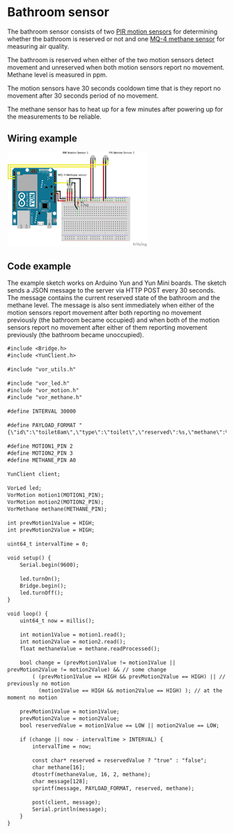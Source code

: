 # Bathroom sensor

The bathroom sensor consists of two [PIR motion sensors](https://www.sparkfun.com/products/13285) for determining whether the bathroom is reserved or not and one [MQ-4 methane sensor](https://www.sparkfun.com/products/9404) for measuring air quality.

The bathroom is reserved when either of the two motion sensors detect movement and unreserved when both motion sensors report no movement. Methane level is measured in ppm.

The motion sensors have 30 seconds cooldown time that is they report no movement after 30 seconds period of no movement.

The methane sensor has to heat up for a few minutes after powering up for the measurements to be reliable.

## Wiring example

<img src="bathroom_bb.png" width="320">

## Code example

The example sketch works on Arduino Yun and Yun Mini boards. The sketch sends a JSON message to the server via HTTP POST every 30 seconds. The message contains the current reserved state of the bathroom and the methane level. The message is also sent immediately when either of the motion sensors report movement after both reporting no movement previously (the bathroom became occupied) and when both of the motion sensors report no movement after either of them reporting movement previously (the bathroom became unoccupied).

```
#include <Bridge.h>
#include <YunClient.h>

#include "vor_utils.h"

#include "vor_led.h"
#include "vor_motion.h"
#include "vor_methane.h"

#define INTERVAL 30000

#define PAYLOAD_FORMAT "{\"id\":\"toilet8am\",\"type\":\"toilet\",\"reserved\":%s,\"methane\":%s}"

#define MOTION1_PIN 2
#define MOTION2_PIN 3
#define METHANE_PIN A0

YunClient client;

VorLed led;
VorMotion motion1(MOTION1_PIN);
VorMotion motion2(MOTION2_PIN);
VorMethane methane(METHANE_PIN);

int prevMotion1Value = HIGH;
int prevMotion2Value = HIGH;

uint64_t intervalTime = 0;

void setup() {
    Serial.begin(9600);

    led.turnOn();
    Bridge.begin();
    led.turnOff();
}

void loop() {
    uint64_t now = millis();

    int motion1Value = motion1.read();
    int motion2Value = motion2.read();
    float methaneValue = methane.readProcessed();

    bool change = (prevMotion1Value != motion1Value || prevMotion2Value != motion2Value) && // some change
        ( (prevMotion1Value == HIGH && prevMotion2Value == HIGH) || // previously no motion
          (motion1Value == HIGH && motion2Value == HIGH) ); // at the moment no motion

    prevMotion1Value = motion1Value;
    prevMotion2Value = motion2Value;
    bool reservedValue = motion1Value == LOW || motion2Value == LOW;

    if (change || now - intervalTime > INTERVAL) {
        intervalTime = now;

        const char* reserved = reservedValue ? "true" : "false";
        char methane[16];
        dtostrf(methaneValue, 16, 2, methane);
        char message[128];
        sprintf(message, PAYLOAD_FORMAT, reserved, methane);

        post(client, message);
        Serial.println(message);
    }
}
```
